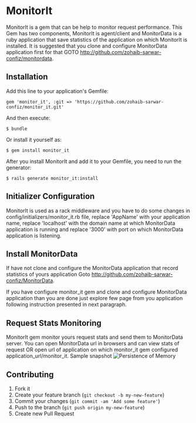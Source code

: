 # MonitorIt

MonitorIt is a gem that can be help to monitor request performance. This Gem has two components, MonitorIt is agent/client and MonitorData is a ruby application that save statistics of the application on which MonitorIt is installed. It is suggested that you clone and configure MonitorData application first for that GOTO http://github.com/zohaib-sarwar-confiz/monitordata.

## Installation

Add this line to your application's Gemfile:

    gem 'monitor_it', :git => 'https://github.com/zohaib-sarwar-confiz/monitor_it.git'

And then execute:

    $ bundle

Or install it yourself as:

    $ gem install monitor_it

After you install MonitorIt and add it to your Gemfile, you need to run the generator:

    $ rails generate monitor_it:install

## Initializer Configuration

MonitorIt is used as a rack middleware and you have to do some changes in config/initializers/monitor_it.rb file, replace 'AppName' with your application name, replace 'localhost' with the domain name at which MonitorData application is running and replace '3000' with port on which MonitorData application is listening.

## Install MonitorData

If have not clone and configure the MonitorData application that record statistics of yours application Goto http://github.com/zohaib-sarwar-confiz/MonitorData.

If you have configure monitor_it gem and clone and configure MonitorData application than you are done just explore few page from you application following instruction presented in next paragraph.

## Request Stats Monitoring
MonitorIt gem monitor yours request stats and send them to MonitorData server. You can open MonitorData url in browsers and can view stats of request OR open url of application on which monitor_it gem configured application_url/monitor_it. Sample snapshot
![Persistence of Memory](http://i1378.photobucket.com/albums/ah98/zohaibopensource/geminterface_zps0d5add06.png)


## Contributing

1. Fork it
2. Create your feature branch (`git checkout -b my-new-feature`)
3. Commit your changes (`git commit -am 'Add some feature'`)
4. Push to the branch (`git push origin my-new-feature`)
5. Create new Pull Request